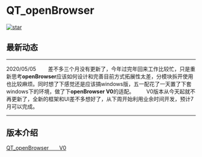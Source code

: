 # QT_openBrowser

[![star](https://gitee.com/yaoxin001/openBrowser/badge/star.svg?theme=gray)](https://gitee.com/yaoxin001/openBrowser/stargazers)   



## 最新动态
---
2020/05/05
&emsp;&emsp;差不多三个月没有更新了，今年过完年回来工作比较忙，只是重新思考**openBrowser**应该如何设计和完善目前方式拓展性太差，分模块拆开使用也比较麻烦。同时想了下感觉还是应该搞windows版，五一配花了一天置了下套windows下的环境，做了下**openBrowser V0**的适配。
&emsp;&emsp;V0版本从今天起就不再更新了，全新的框架和UI差不多想好了，从下周开始利用业余时间开发，预计7月可以完成。

---




## 版本介绍
[QT_openBrowser&emsp;&emsp;V0](https://gitee.com/yaoxin001/openBrowser/tree/master/preview_V0)


